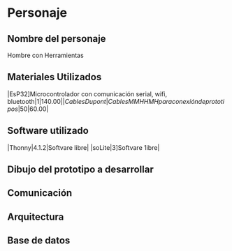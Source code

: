 # Personaje

## Nombre del personaje
Hombre con Herramientas

## Materiales Utilizados
|EsP32]Microcontrolador con comunicación serial, wifi, bluetooth|1|$140.00|
|Cables Dupont|Cables MM HH MH para conexión de prototipos|50|$60.00|

## Software utilizado
|Thonny|4.1.2|Softvare libre|
|soLite|3]Softvare 1ibre|

## Dibujo del prototipo a desarrollar

## Comunicación

## Arquitectura

## Base de datos

